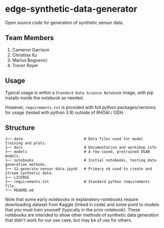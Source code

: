 # edge-synthetic-data-generator

Open source code for generation of synthetic sensor data.

## Team Members

1. Cameron Garrison
1. Christina Xu
1. Marius Bogoevici
1. Trevor Royer

## Usage

Typical usage is within a `Standard Data Science Notebook` image, with pip installs inside the notebook as needed.

However, `requirements.txt` is provided with full python packages/versions for usage (tested with python 3.9) outside of RHOAI / ODH.

## Structure

    ├── data                            # Data files used for model training and plots.
    ├── docs                            # Documentation and workshop info
    ├── models                          # A few saved, pretrained DGAN models.
    ├── notebooks                       # Initial notebooks, testing data generation methods.
    ├── 12-generate-sensor-data.ipynb   # Primary nb used to create and stream synthetic data.
    ├── LICENSE
    ├── requirements.txt                # Standard python requirements file.
    └── README.md

Note that some early notebooks in explanatory-notebooks require downloading dataset from Kaggle (linked in code) and some point to models that you must train yourself (typically in the prior notebook). These notebooks are intended to show other methods of synthetic data generation that didn't work for our use case, but may be of use for others.

